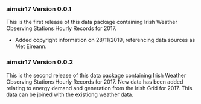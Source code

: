 ### aimsir17 Version 0.0.1
This is the first release of this data package containing Irish Weather Observing Stations Hourly Records for 2017.

- Added copyright information on 28/11/2019, referencing data sources as Met Eireann.


### aimsir17 Version 0.0.2
This is the second release of this data package containing Irish Weather Observing Stations Hourly Records for 2017. New data has been added relating to energy demand and generation from the Irish Grid for 2017. This data can be joined with the existiong weather data.

